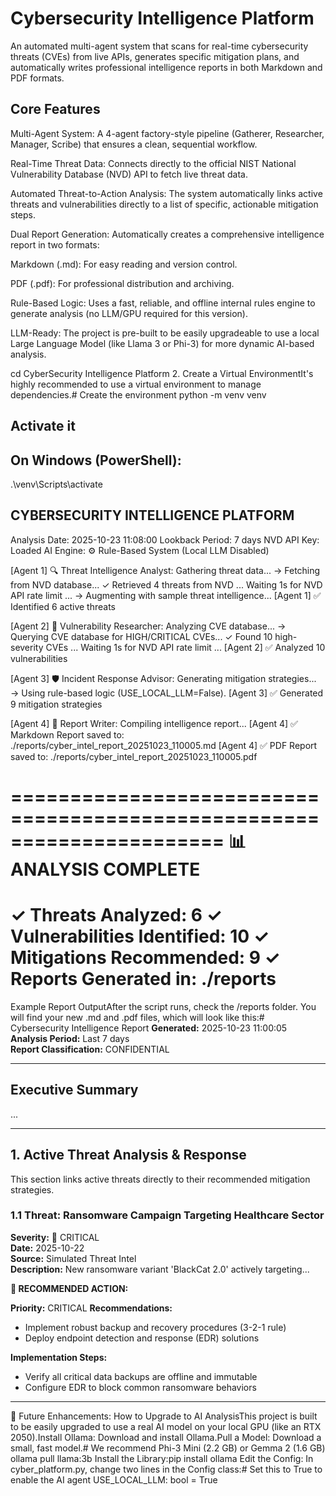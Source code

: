 # Cybersecurity Intelligence Platform
An automated multi-agent system that scans for real-time cybersecurity threats (CVEs) from live APIs, generates specific mitigation plans, and automatically writes professional intelligence reports in both Markdown and PDF formats.

## Core Features

Multi-Agent System: A 4-agent factory-style pipeline (Gatherer, Researcher, Manager, Scribe) that ensures a clean, sequential workflow.

Real-Time Threat Data: Connects directly to the official NIST National Vulnerability Database (NVD) API to fetch live threat data.

Automated Threat-to-Action Analysis: The system automatically links active threats and vulnerabilities directly to a list of specific, actionable mitigation steps.

Dual Report Generation: Automatically creates a comprehensive intelligence report in two formats:

Markdown (.md): For easy reading and version control.

PDF (.pdf): For professional distribution and archiving.

Rule-Based Logic: Uses a fast, reliable, and offline internal rules engine to generate analysis (no LLM/GPU required for this version).

LLM-Ready: The project is pre-built to be easily upgradeable to use a local Large Language Model (like Llama 3 or Phi-3) for more dynamic AI-based analysis.

cd CyberSecurity Intelligence Platform
2. Create a Virtual EnvironmentIt's highly recommended to use a virtual environment to manage dependencies.# Create the environment
python -m venv venv

## Activate it
## On Windows (PowerShell):
.\venv\Scripts\activate

## CYBERSECURITY INTELLIGENCE PLATFORM

Analysis Date: 2025-10-23 11:08:00
Lookback Period: 7 days
NVD API Key: Loaded
AI Engine: ⚙️ Rule-Based System (Local LLM Disabled)

[Agent 1] 🔍 Threat Intelligence Analyst: Gathering threat data...
  → Fetching from NVD database...
  ✓ Retrieved 4 threats from NVD
  ... Waiting 1s for NVD API rate limit ...
  → Augmenting with sample threat intelligence...
[Agent 1] ✅ Identified 6 active threats

[Agent 2] 🔬 Vulnerability Researcher: Analyzing CVE database...
  → Querying CVE database for HIGH/CRITICAL CVEs...
  ✓ Found 10 high-severity CVEs
  ... Waiting 1s for NVD API rate limit ...
[Agent 2] ✅ Analyzed 10 vulnerabilities

[Agent 3] 🛡️ Incident Response Advisor: Generating mitigation strategies...
  → Using rule-based logic (USE_LOCAL_LLM=False).
[Agent 3] ✅ Generated 9 mitigation strategies

[Agent 4] 📝 Report Writer: Compiling intelligence report...
[Agent 4] ✅ Markdown Report saved to: ./reports/cyber_intel_report_20251023_110005.md
[Agent 4] ✅ PDF Report saved to: ./reports/cyber_intel_report_20251023_110005.pdf

======================================================================
📊 ANALYSIS COMPLETE
======================================================================
✓ Threats Analyzed: 6
✓ Vulnerabilities Identified: 10
✓ Mitigations Recommended: 9
✓ Reports Generated in: ./reports
======================================================================
Example Report OutputAfter the script runs, check the /reports folder. You will find your new .md and .pdf files, which will look like this:# Cybersecurity Intelligence Report
**Generated:** 2025-10-23 11:00:05  
**Analysis Period:** Last 7 days  
**Report Classification:** CONFIDENTIAL

---

## Executive Summary
...

---

## 1. Active Threat Analysis & Response
This section links active threats directly to their recommended mitigation strategies.

### 1.1 Threat: Ransomware Campaign Targeting Healthcare Sector

**Severity:** 🔴 CRITICAL  
**Date:** 2025-10-22  
**Source:** Simulated Threat Intel  
**Description:** New ransomware variant 'BlackCat 2.0' actively targeting...

**🔵 RECOMMENDED ACTION:**

**Priority:** CRITICAL
**Recommendations:**
- Implement robust backup and recovery procedures (3-2-1 rule)
- Deploy endpoint detection and response (EDR) solutions

**Implementation Steps:**
- Verify all critical data backups are offline and immutable
- Configure EDR to block common ransomware behaviors

---
🚀 Future Enhancements: How to Upgrade to AI AnalysisThis project is built to be easily upgraded to use a real AI model on your local GPU (like an RTX 2050).Install Ollama: Download and install Ollama.Pull a Model: Download a small, fast model.# We recommend Phi-3 Mini (2.2 GB) or Gemma 2 (1.6 GB)
ollama pull llama:3b
Install the Library:pip install ollama
Edit the Config: In cyber_platform.py, change two lines in the Config class:# Set this to True to enable the AI agent
USE_LOCAL_LLM: bool = True
